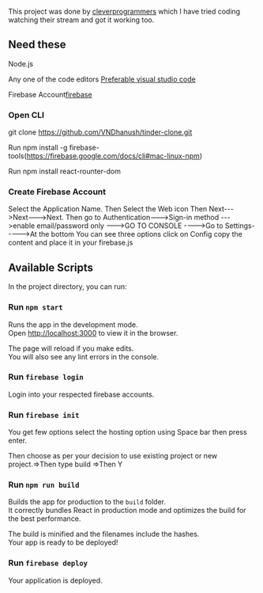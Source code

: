 This project was done by [cleverprogrammers](https://www.youtube.com/c/CleverProgrammer) which I have tried coding watching their stream and got it working too.

## Need these 
Node.js

Any one of the code editors [Preferable visual studio code](https://code.visualstudio.com/)

Firebase Account[firebase](https://firebase.google.com/)


### Open CLI

git clone https://github.com/VNDhanush/tinder-clone.git

Run npm install -g firebase-tools(https://firebase.google.com/docs/cli#mac-linux-npm)

Run npm install react-rounter-dom 


### Create Firebase Account 
Select the Application Name.
Then Select the Web icon
Then Next--->Next--->Next.
Then go to Authentication--->Sign-in method --->enable email/password only --->GO TO CONSOLE
---->Go to Settings----->At the bottom You can see three options click on Config copy the content and place it in your firebase.js 

## Available Scripts

In the project directory, you can run:

### Run `npm start`

Runs the app in the development mode.<br />
Open [http://localhost:3000](http://localhost:3000) to view it in the browser.

The page will reload if you make edits.<br />
You will also see any lint errors in the console.

### Run `firebase login`

Login into your respected firebase accounts.

### Run  `firebase init`

You get few options select the hosting option using Space bar then press enter.

Then choose as per your decision to use existing project or new project.=>Then type build =>Then Y

### Run `npm run build`

Builds the app for production to the `build` folder.<br />
It correctly bundles React in production mode and optimizes the build for the best performance.

The build is minified and the filenames include the hashes.<br />
Your app is ready to be deployed!


### Run `firebase deploy`

Your application is deployed.


